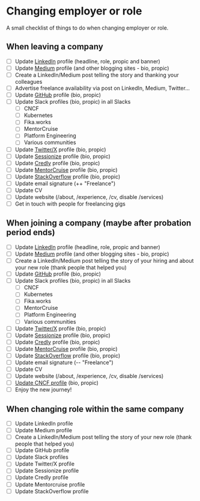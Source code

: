 # Changing employer or role

A small checklist of things to do when changing employer or role.

## When leaving a company

- [ ] Update [LinkedIn](https://www.linkedin.com/in/mbianchidev/) profile (headline, role, propic and banner)
- [ ] Update [Medium](https://medium.com/@mbianchidev) profile (and other blogging sites - bio, propic)
- [ ] Create a LinkedIn/Medium post telling the story and thanking your colleagues
- [ ] Advertise freelance availability via post on LinkedIn, Medium, Twitter...
- [ ] Update [GitHub](https://github.com/mbianchidev) profile (bio, propic)
- [ ] Update Slack profiles (bio, propic) in all Slacks
  - [ ] CNCF
  - [ ] Kubernetes
  - [ ] Fika.works
  - [ ] MentorCruise
  - [ ] Platform Engineering
  - [ ] Various communities 
- [ ] Update [Twitter/X](https://x.com/mbianchidev) profile (bio, propic)
- [ ] Update [Sessionize](https://sessionize.com/mbianchidev/) profile (bio, propic)
- [ ] Update [Credly](https://www.credly.com/users/matteo-bianchi.17f3ab2b/badges) profile (bio, propic)
- [ ] Update [MentorCruise](https://mentorcruise.com/mentor/matteobianchi/) profile (bio, propic)
- [ ] Update [StackOverflow](https://stackoverflow.com/users/7410528/mbianchidev) profile (bio, propic)
- [ ] Update email signature (++ "Freelance")
- [ ] Update CV
- [ ] Update website (/about, /experience, /cv, disable /services)
- [ ] Get in touch with people for freelancing gigs

## When joining a company (maybe after probation period ends)

- [ ] Update [LinkedIn](https://www.linkedin.com/in/mbianchidev/) profile (headline, role, propic and banner)
- [ ] Update [Medium](https://medium.com/@mbianchidev) profile (and other blogging sites - bio, propic)
- [ ] Create a LinkedIn/Medium post telling the story of your hiring and about your new role (thank people that helped you)
- [ ] Update [GitHub](https://github.com/mbianchidev) profile (bio, propic)
- [ ] Update Slack profiles (bio, propic) in all Slacks
  - [ ] CNCF
  - [ ] Kubernetes
  - [ ] Fika.works
  - [ ] MentorCruise
  - [ ] Platform Engineering
  - [ ] Various communities 
- [ ] Update [Twitter/X](https://x.com/mbianchidev) profile (bio, propic)
- [ ] Update [Sessionize](https://sessionize.com/mbianchidev/) profile (bio, propic)
- [ ] Update [Credly](https://www.credly.com/users/matteo-bianchi.17f3ab2b/badges) profile (bio, propic)
- [ ] Update [MentorCruise](https://mentorcruise.com/mentor/matteobianchi/) profile (bio, propic)
- [ ] Update [StackOverflow](https://stackoverflow.com/users/7410528/mbianchidev) profile (bio, propic)
- [ ] Update email signature (-- "Freelance")
- [ ] Update CV
- [ ] Update website (/about, /experience, /cv, disable /services)
- [ ] [Update CNCF profile](https://community.cncf.io/u/m9crwf/#/about) (bio, propic)
- [ ] Enjoy the new journey!

## When changing role within the same company

- [ ] Update LinkedIn profile
- [ ] Update Medium profile
- [ ] Create a LinkedIn/Medium post telling the story of your new role (thank people that helped you)
- [ ] Update GitHub profile
- [ ] Update Slack profiles
- [ ] Update Twitter/X profile
- [ ] Update Sessionize profile
- [ ] Update Credly profile
- [ ] Update Mentorcruise profile
- [ ] Update StackOverflow profile

